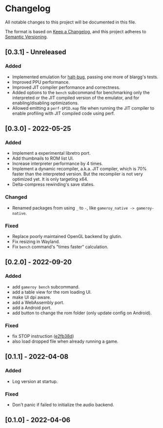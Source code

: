 # Changelog
All notable changes to this project will be documented in this file.

The format is based on [Keep a Changelog](https://keepachangelog.com/en/1.0.0/),
and this project adheres to [Semantic Versioning](https://semver.org/spec/v2.0.0.html).

## [0.3.1] - Unreleased

### Added

- Implemented emulation for
  [halt-bug](https://gbdev.io/pandocs/halt.html#halt-bug), passing one more of
  blargg's tests.
- Improved PPU performance.
- Improved JIT compiler performance and correctness.
- Added options to the `bench` subcommand for benchmarking only the interpreted
  or the JIT compiled version of the emulator, and for enabling/disabling
  optimizations.
- Allowed emitting a `perf-$PID.map` file when running the JIT compiler to
  enable profiling with JIT compiled code using perf.

## [0.3.0] - 2022-05-25

### Added

- Implement a experimental libretro port.
- Add thumbnails to ROM list UI.
- Increase interpreter performance by 4 times.
- Implement a dynamic recompiler, a.k.a. JIT compiler, which is 70% faster than
  the interpreted version. But the recompiler is not very optimized yet. It is
  only targeting x64.
- Delta-compress rewinding's save states.

### Changed

- Renamed packages from using `_` to `-`, like `gameroy_native ->
  gameroy-native`.

### Fixed

- Replace poorly maintained OpenGL backend by glutin.
- Fix resizing in Wayland.
- Fix `bench` command's "times faster" calculation.

## [0.2.0] - 2022-09-20

### Added

- add `gameroy bench` subcommand.
- add a table view for the rom loading UI.
- make UI dpi aware.
- add a WebAssembly port.
- add a Android port.
- add button to change the rom folder (only update config on Android).

### Fixed

- fix STOP instruction ([e2fb38d](https://github.com/Rodrigodd/gameroy/commit/e2fb38d4208164063c53433c513bd4afad5bb6c8))
- also load dropped file when already running a game.


## [0.1.1] - 2022-04-08

### Added

- Log version at startup.

### Fixed

- Don't panic if failed to initialize the audio backend.

## [0.1.0] - 2022-04-06
